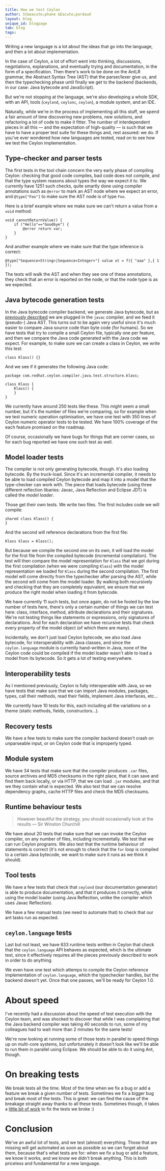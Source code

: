 ```yaml
---
title: How we test Ceylon
author: St&eacute;phane &Eacute;pardaud
layout: blog
unique_id: blogpage
tab: blog
tags:
---
```


Writing a new language is a lot about the ideas that go into the language, and then a lot about implementation.

In the case of Ceylon, a lot of effort went into thinking, discussions, negotiations, explanations, and eventually
trying and documentation, in the form of a specification. Then there's work to be done on the AntLR grammar, the Abstract
Syntax Tree (AST) that the parser/lexer give us, and then the typechecking phase until finally we get to the backend
(backends, in our case: Java bytecode and JavaScript).

But we're not stopping at the language, we're also developing a whole SDK, with an API, tools (`ceylond`, `ceylonc`,
`ceylon`), a module system, and an IDE.

Naturally, while we're in the process of implementing all this stuff, we spend a fair amount of time discovering new
problems, new solutions, and refactoring a lot of code to make it fitter. The number of interdependent pieces in all
this — and the expectation of high-quality — is such that we have to have a proper test suite for these things and,
rest assured: we do. If you've ever wondered how new languages are tested, read on to see how we test the Ceylon
implementation.

## Type-checker and parser tests

The first tests in the tool chain concern the very early phase of compiling Ceylon: checking that good code compiles,
bad code does not compile, and that the type system reasons about types the way we expect it to. We currently have 
1251 such checks, quite smartly done using compiler annotations such as `@error` to mark an AST node where we expect
an error, and `@type["Foo"]` to make sure the AST node is of type `Foo`. 

Here is a brief example where we make sure we can't return a value from a `void` method:

    void cannotReturnValue() {
        if ("Hello"=="Goodbye") {
            @error return var;
        }
    }

And another example where we make sure that the type inference is correct:

    @type["Sequence<String>|Sequence<Integer>"] value ut = f({ "aaa" },{ 1 });

The tests will walk the AST and when they see one of these annotations, they check that an error is
reported on the node, or that the node type is as we expected.

## Java bytecode generation tests

In the Java bytecode compiler backend, we generate Java bytecode, but as [previously described](/blog/2011/12/08/let-it-work/)
we are plugged in the `javac` compiler, and we feed it (pseudo-) Java AST. This turns out to be again very useful since
it's much easier to compare Java source code than byte code (for humans). So we have tests that try to compile a small Ceylon
file, typically one per feature, and then we compare the Java code generated with the Java code we expect. For example, to make
sure we can create a class in Ceylon, we write this test:

    class Klass() {}

And we see if it generates the following Java code:

<!-- lang: java -->
    package com.redhat.ceylon.compiler.java.test.structure.klass;

    class Klass {
        Klass() {
        }
    }

We currently have around 250 tests like these. This might seem a small number, but it's the number of files we're comparing,
so for example when we test numeric operation optimisation, we have one test with 350 lines of Ceylon numeric operator tests
to be tested. We have 100% coverage of the each feature promised on the roadmap.

Of course, occasionally we have bugs for things that are corner cases, so for each bug reported we have one such test as well.

## Model loader tests

The compiler is not only generating bytecode, though. It's also loading bytecode. By the truck-load. Since it's an incremental
compiler, it needs to be able to load compiled Ceylon bytecode and map it into a model that the type-checker can work with. The
piece that loads bytecode (using three different reflection libaries: Javac, Java Reflection and Eclipse JDT) is called the
_model loader_.

Those get their own tests. We write two files. The first includes code we will compile:

    shared class Klass() {
    }

And the second will reference declarations from the first file:

    Klass klass = Klass();

But because we compile the second one on its own, it will load the model for the first file from the compiled bytecode
(incremental compilation). The test
will then compare the model representation for `Klass` that we got during the first compilation (when we were compiling `Klass`)
with the model representation we loaded for `Klass` during the second compilation. The first model will come directly from the
typechecker after parsing the AST, while the second will come from the model loader. By walking both recursively and checking
that they are completely equivalent, we ensure that we produce the right model when loading it from bytecode.

We have currently 11 such tests, but once again, do not be fooled by the low number of tests here, there's only a certain number of
things we can test here: class, interface, method, attribute declarations and their signatures. We're not testing things like 
statements or expressions, only signatures of declarations. And for each declaration we have recursive tests that check every
property of the model object (of which there are many).

Incidentally, we don't just load Ceylon bytecode, we also load Java bytecode, for interoperability with Java classes, and since
the `ceylon.language` module is currently hand-written in Java, none of the Ceylon code could be compiled if the model loader wasn't
able to load a model from its bytecode. So it gets a lot of testing everywhere.

## Interoperability tests

As I mentioned previously, Ceylon is fully interoperable with Java, so we have tests that make sure that we can import Java modules,
packages, types, call their methods, read their fields, implement Java interfaces, etc…

We currently have 10 tests for this, each including all the variations on a theme (static methods, fields, constructors…).

## Recovery tests

We have a few tests to make sure the compiler backend doesn't crash on unparseable input, or on Ceylon code that is improperly typed.

## Module system

We have 34 tests that make sure that the compiler produces `.car` files, source archives and MD5 checksums in the right place, that it
can save and find them back locally, or via HTTP, that we can load `.jar` modules, and that we they contain what is expected. We also
test that we can resolve dependency graphs, cache HTTP files and check the MD5 checksums.

## Runtime behaviour tests

> However beautiful the strategy, you should occasionally look at the results — Sir Winston Churchill

We have about 20 tests that make sure that we can invoke the Ceylon compiler, on any number of files, including incrementally. We test
that we can run Ceylon programs. We also test that the runtime behaviour of statements is correct (it's not enough to check that the 
`for` loop is compiled to a certain Java bytecode, we want to make sure it runs as we think it should).

## Tool tests

We have a few tests that check that `ceylond` (our documentation generator) is able to produce documentation, and that it produces it
correctly, while using the model loader (using Java Reflection, unlike the compiler which uses Javac Reflection).

We have a few manual tests (we need to automate that) to check that our ant tasks run as expected.

## `ceylon.language` tests

Last but not least, we have 633 runtime tests written in Ceylon that check that the `ceylon.language` API behaves as expected, which
is the ultimate test, since it effectively requires all the pieces previously described to work in order to do anything.

We even have one test which attemps to compile the Ceylon reference implementation of `ceylon.language`, which the typechecker handles,
but the backend doesn't yet. Once that one passes, we'll be ready for Ceylon 1.0.

# About speed

I've recently had a discussion about the speed of test execution with the Ceylon team, and was shocked to discover that while I was
complaining that the Java backend compiler was taking 40 seconds to run, some of my colleagues had to wait more than 2 minutes for the
same tests!

We're now looking at running some of those tests in parallel to speed things up on multi-core systems, but unfortunately it doesn't
look like we'll be able to run them in parallel using Eclipse. We should be able to do it using Ant, though.

# On breaking tests

We break tests all the time. Most of the time when we fix a bug or add a feature we break a given number of tests. Sometimes we fix
a bigger bug and break most of the tests. This is great: we can find the cause of the breakage straight away thanks to all these
tests. Sometimes though, it takes a [little bit of work](https://plus.google.com/u/0/103036382695763273919/posts/J2pzscRCYxJ) 
to fix the tests we broke :)

# Conclusion

We've an awful lot of tests, and we test (almost) everything. Those that are missing will get automated as soon as possible so we can
forget about them, because that's what tests are for: when we fix a bug or add a feature, we know it works, and we know we didn't break
anything. This is both priceless and fundamental for a new language.
